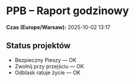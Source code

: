 # PPB – Raport godzinowy
**Czas (Europe/Warsaw):** 2025-10-02 13:17

## Status projektów
- Bezpieczny Pieszy — OK
- Zwolnij przy przejściu — OK
- Odblask ratuje życie — OK

